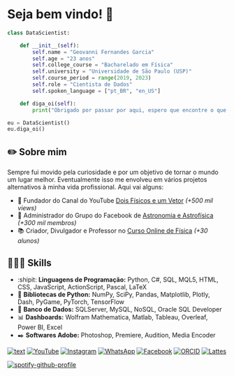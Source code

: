 # Seja bem vindo! 👋

```python
class DataScientist:

    def __init__(self):
        self.name = "Geovanni Fernandes Garcia"
        self.age = "23 anos"
        self.college_course = "Bacharelado em Física"
        self.university = "Universidade de São Paulo (USP)"
        self.course_period = range(2019, 2023)
        self.role = "Cientista de Dados"
        self.spoken_language = ["pt_BR", "en_US"]

    def diga_oi(self):
        print("Obrigado por passar por aqui, espero que encontre o que procura!")

eu = DataScientist()
eu.diga_oi()
```

## ✏️ Sobre mim
Sempre fui movido pela curiosidade e por um objetivo de tornar o mundo um lugar melhor. Eventualmente isso me envolveu em vários projetos alternativos à minha vida profissional. Aqui vai alguns:
- 🎥 Fundador do Canal do YouTube [Dois Físicos e um Vetor](https://www.youtube.com/@doisfisicos) *(+500 mil views)*
- 🔭 Administrador do Grupo do Facebook de [Astronomia e Astrofísica](https://www.facebook.com/groups/181112585774626) *(+300 mil membros)*
- 📚 Criador, Divulgador e Professor no [Curso Online de Física](https://geovannisz.github.io/COF/) *(+30 alunos)*

## 👨🏻‍💻 Skills
- :shipit: **Linguagens de Programação:** Python, C#, SQL, MQL5, HTML, CSS, JavaScript, ActionScript, Pascal, LaTeX
- 📱 **Bibliotecas de Python:** NumPy, SciPy, Pandas, Matplotlib, Plotly, Dash, PyGame, PyTorch, TensorFlow
- 📑 **Banco de Dados:** SQLServer, MySQL, NoSQL, Oracle SQL Developer
- 📊 **Dashboards:** Wolfram Mathematica, Matlab, Tableau, Overleaf, Power BI, Excel
- ✒️ **Softwares Adobe:** Photoshop, Premiere, Audition, Media Encoder

[![text](https://img.shields.io/badge/LinkedIn-0077B5?style=for-the-badge&logo=linkedin&logoColor=white)](https://www.linkedin.com/in/umgeovanni)
[![YouTube](https://img.shields.io/badge/YouTube-FF0000?style=for-the-badge&logo=youtube&logoColor=white)](https://www.youtube.com/@doisfisicos)
[![Instagram](https://img.shields.io/badge/Instagram-E4405F?style=for-the-badge&logo=instagram&logoColor=white)](https://www.instagram.com/geoo_garciaa/)
[![WhatsApp](https://img.shields.io/badge/WhatsApp-25D366?style=for-the-badge&logo=whatsapp&logoColor=white)](https://wa.me/5512992615141)
[![Facebook](https://img.shields.io/badge/Facebook-1877F2?style=for-the-badge&logo=facebook&logoColor=white)](https://www.facebook.com/Geovanni.2001)
[![ORCID](https://img.shields.io/badge/ORCID-A6CE39?style=for-the-badge&logo=orcid&logoColor=white)](https://orcid.org/0009-0009-6458-5486)
[![Lattes](https://img.shields.io/badge/Lattes-86CEFF?style=for-the-badge&logo=graduation-cap&logoColor=black)](https://lattes.cnpq.br/5771130741859448)

[![spotify-github-profile](https://spotify-github-profile.kittinanx.com/api/view?uid=21sojnooi5oiwo2ryumuehm3q&cover_image=true&theme=novatorem&show_offline=false&background_color=121212&interchange=false&bar_color=53b14f&bar_color_cover=false)](https://spotify-github-profile.kittinanx.com/api/view?uid=21sojnooi5oiwo2ryumuehm3q&redirect=true)

<!--

[![TikTok](https://img.shields.io/badge/TikTok-000000?style=for-the-badge&logo=tiktok&logoColor=white)](https://www.tiktok.com/@SEU_USUARIO)
[![Telegram](https://img.shields.io/badge/Telegram-2CA5E0?style=for-the-badge&logo=telegram&logoColor=white)](https://t.me/SEU_USUARIO)
[![Pinterest](https://img.shields.io/badge/Pinterest-E60023?style=for-the-badge&logo=pinterest&logoColor=white)](https://www.pinterest.com/SEU_USUARIO)
[![Snapchat](https://img.shields.io/badge/Snapchat-FFFC00?style=for-the-badge&logo=snapchat&logoColor=black)](https://www.snapchat.com/add/SEU_USUARIO)
[![Reddit](https://img.shields.io/badge/Reddit-FF4500?style=for-the-badge&logo=reddit&logoColor=white)](https://www.reddit.com/user/SEU_USUARIO)
[![Stack Overflow](https://img.shields.io/badge/Stack%20Overflow-F48024?style=for-the-badge&logo=stack-overflow&logoColor=white)](https://stackoverflow.com/users/SEU_ID_USUARIO)
[![Medium](https://img.shields.io/badge/Medium-12100E?style=for-the-badge&logo=medium&logoColor=white)](https://medium.com/@umgeovanni)

## 🗂️ Highlight Projects

<a href="https://github.com/Geovannisz/SimuladorDeMercado">
  <img align="center" src="https://github-readme-stats.vercel.app/api/pin/?username=geovannisz&repo=SimuladorDeMercado&show_icons=true&line_height=27&title_color=6aa6f8&text_color=8a919a&icon_color=6aa6f8&bg_color=22272e" alt="SimuladorDeMercado" />
</a>

<a href="https://github.com/Geovannisz/DocumentosLaTeX">
  <img align="center" src="https://github-readme-stats.vercel.app/api/pin/?username=geovannisz&repo=DocumentosLaTeX&show_icons=true&line_height=27&title_color=6aa6f8&text_color=8a919a&icon_color=6aa6f8&bg_color=22272e" alt="DocumentosLaTeX" />
</a>

<a href="https://github.com/Geovannisz/MiniGames">
  <img align="center" src="https://github-readme-stats.vercel.app/api/pin/?username=geovannisz&repo=MiniGames&show_icons=true&line_height=27&title_color=6aa6f8&text_color=8a919a&icon_color=6aa6f8&bg_color=22272e" alt="MiniGames" />
</a>

<a href="https://github.com/Geovannisz/CalculoNumerico">
  <img align="center" src="https://github-readme-stats.vercel.app/api/pin/?username=geovannisz&repo=CalculoNumerico&show_icons=true&line_height=27&title_color=6aa6f8&text_color=8a919a&icon_color=6aa6f8&bg_color=22272e" alt="CalculoNumerico" />
</a>

# 🏆 Troféus do GitHub
[![trophy](https://github-profile-trophy.vercel.app/?username=Geovannisz)](https://github.com/ryo-ma/github-profile-trophy)

[![SimuladorDeMercado](https://github-readme-stats.vercel.app/api?username=geovannisz&repo=SimuladorDeMercado)](https://github.com/Geovannisz/SimuladorDeMercado)

